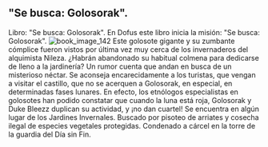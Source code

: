 ## "Se busca: Golosorak".
Libro: "Se busca: Golosorak".
En Dofus este libro inicia la misión: "Se busca: Golosorak".
![book_image_142](https://media.discordapp.net/attachments/1105643336989159555/1105647665796087818/142.jpg)
Este golosote gigante y su zumbante cómplice fueron vistos por última vez muy cerca de los invernaderos del alquimista Nileza. ¿Habrán abandonado su habitual colmena para dedicarse de lleno a la jardinería? Un rumor cuenta que andan en busca de un misterioso néctar.
Se aconseja encarecidamente a los turistas, que vengan a visitar el castillo, que no se acerquen a Golosorak, en especial, en determinadas fases lunares. En efecto, los etnólogos especialistas en golosotes han podido constatar que cuando la luna está roja, Golosorak y Duke Bleezz duplican su actividad, y ¡no dan cuartel!
Se encuentra en algún lugar de los Jardines Invernales.
Buscado por pisoteo de arriates y cosecha ilegal de especies vegetales protegidas.
Condenado a cárcel en la torre de la guardia del Día sin Fin.